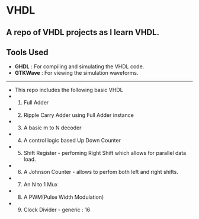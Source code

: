 # VHDL
A repo of VHDL projects as I learn VHDL.
---
##  Tools Used 
- **GHDL** : For compiling and simulating the VHDL code.
- **GTKWave** : For viewing the simulation waveforms.

--- 

- This repo includes the following basic VHDL 
- 1. Full Adder 
- 2. Ripple Carry Adder using Full Adder instance 
- 3. A basic m to N decoder
- 4. A control logic based Up Down Counter 
- 5. Shift Register - perfoming Right Shift which allows for parallel data load.
- 6. A Johnson Counter - allows to perfom both left and right shifts.
- 7. An N to 1 Mux 
- 8. A PWM(Pulse Width Modulation)
- 9. Clock Divider - generic : 16 

